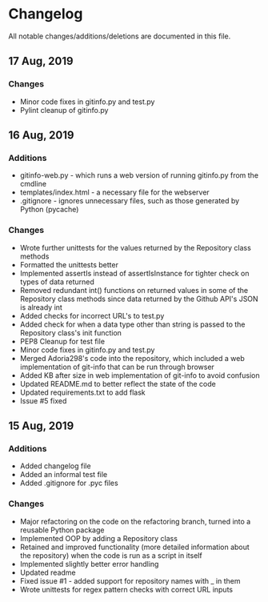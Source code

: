 # Changelog



All notable changes/additions/deletions are documented in this file.


## 17 Aug, 2019



### Changes

- Minor code fixes in gitinfo.py and test.py
- Pylint cleanup of gitinfo.py


## 16 Aug, 2019



### Additions

- gitinfo-web.py - which runs a web version of running gitinfo.py from the cmdline
- templates/index.html - a necessary file for the webserver
- .gitignore - ignores unnecessary files, such as those generated by Python (pycache)



### Changes

- Wrote further unittests for the values returned by the Repository class methods
- Formatted the unittests better
- Implemented assertIs instead of assertIsInstance for tighter check on types of data returned
- Removed redundant int() functions on returned values in some of the Repository class methods since data returned by the Github API's JSON is already int
- Added checks for incorrect URL's to test.py
- Added check for when a data type other than string is passed to the Repository class's init function
- PEP8 Cleanup for test file
- Minor code fixes in gitinfo.py and test.py
- Merged Adoria298's code into the repository, which included a web implementation of git-info that can be run through browser
- Added KB after size in web implementation of git-info to avoid confusion
- Updated README.md to better reflect the state of the code
- Updated requirements.txt to add flask
- Issue #5 fixed
  



## 15 Aug, 2019



### Additions

- Added changelog file
- Added an informal test file 
- Added .gitignore for .pyc files



### Changes

- Major refactoring on the code on the refactoring branch, turned into a reusable Python package
- Implemented OOP by adding a Repository class 
- Retained and improved functionality (more detailed information about the repository) when the code is run as a script in itself
- Implemented slightly better error handling
- Updated readme
- Fixed issue #1 - added support for repository names with _ in them
- Wrote unittests for regex pattern checks with correct URL inputs
